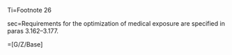 Ti=Footnote 26

sec=Requirements for the optimization of medical exposure are specified in paras 3.162–3.177.

=[G/Z/Base]
